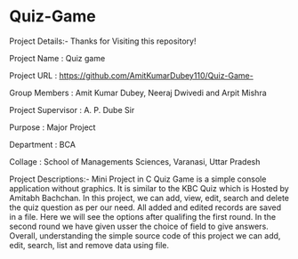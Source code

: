 # Quiz-Game

Project Details:-
Thanks for Visiting this repository!

Project Name : Quiz game

Project URL : https://github.com/AmitKumarDubey110/Quiz-Game-

Group Members : Amit Kumar Dubey, Neeraj Dwivedi and Arpit Mishra

Project Supervisor : A. P. Dube Sir

Purpose : Major Project

Department : BCA

Collage : School of Managements Sciences, Varanasi, Uttar Pradesh


Project Descriptions:-
Mini Project in C Quiz Game is a simple console application without graphics. It is similar to the KBC Quiz which is Hosted by Amitabh Bachchan.
In this project, we can add, view, edit, search and delete the quiz question as per our need. All added and edited records are saved in a file. 
Here we will see the options after qualifing the first round. In the second round we have given usser the choice of field to give answers. 
Overall, understanding the simple source code of this project we can add, edit, search, list and remove data using file.

